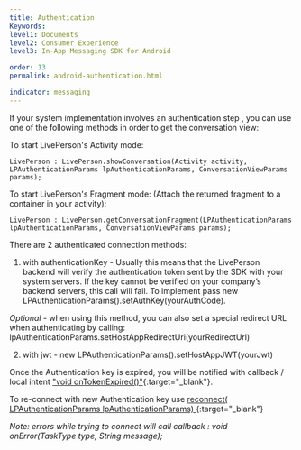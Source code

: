 ```yaml
---
title: Authentication
Keywords:
level1: Documents
level2: Consumer Experience
level3: In-App Messaging SDK for Android

order: 13
permalink: android-authentication.html

indicator: messaging
---
```


If your system implementation involves an authentication step , you can use one of the following methods in order to get the conversation view:

To start LivePerson's Activity mode:

`LivePerson : LivePerson.showConversation(Activity activity, LPAuthenticationParams lpAuthenticationParams, ConversationViewParams params‎);`

To start LivePerson's Fragment mode: (Attach the returned fragment to a container in your activity):

`LivePerson : LivePerson.getConversationFragment(LPAuthenticationParams lpAuthenticationParams, ConversationViewParams params‎);`


There are 2 authenticated connection methods:

 1. with authenticationKey - Usually this means that the LivePerson backend will verify the authentication token sent by the SDK with your system servers. If the key cannot be verified on your company’s backend servers, this call will fail.
 To implement pass new LPAuthenticationParams().setAuthKey(yourAuthCode).

 _Optional_ - when using this method, you can also set a special redirect URL when authenticating by calling: lpAuthenticationParams.setHostAppRedirectUri(yourRedirectUrl)

 2. with jwt - new LPAuthenticationParams().setHostAppJWT(yourJwt)


Once the Authentication key is expired, you will be notified with callback / local intent ["void onTokenExpired()"](android-callbacks-index.html#token-expired){:target="_blank"}.

To re-connect with new Authentication key use [reconnect( LPAuthenticationParams lpAuthenticationParams) ](android-reconnectfull.html){:target="_blank"}


*Note: errors while trying to connect will call callback : void onError(TaskType type, String message);*
